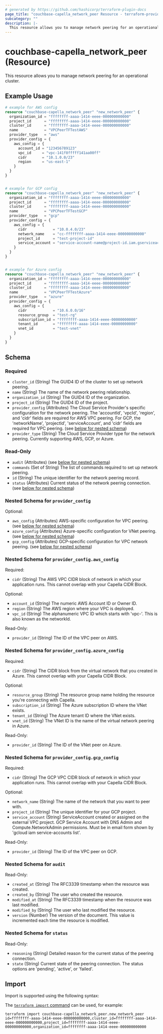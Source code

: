 ```yaml
---
# generated by https://github.com/hashicorp/terraform-plugin-docs
page_title: "couchbase-capella_network_peer Resource - terraform-provider-couchbase-capella"
subcategory: ""
description: |-
  This resource allows you to manage network peering for an operational cluster.
---
```


# couchbase-capella_network_peer (Resource)

This resource allows you to manage network peering for an operational cluster.

## Example Usage

```terraform
# example for AWS config
resource "couchbase-capella_network_peer" "new_network_peer" {
  organization_id = "ffffffff-aaaa-1414-eeee-000000000000"
  project_id      = "ffffffff-aaaa-1414-eeee-000000000000"
  cluster_id      = "ffffffff-aaaa-1414-eeee-000000000000"
  name            = "VPCPeerTFTestAWS"
  provider_type   = "aws"
  provider_config = {
    aws_config = {
      account_id = "123456789123"
      vpc_id     = "vpc-141f0fffff141aa00ff"
      cidr       = "10.1.0.0/23"
      region     = "us-east-1"
    }
  }
}


# example for GCP config
resource "couchbase-capella_network_peer" "new_network_peer" {
  organization_id = "ffffffff-aaaa-1414-eeee-000000000000"
  project_id      = "ffffffff-aaaa-1414-eeee-000000000000"
  cluster_id      = "ffffffff-aaaa-1414-eeee-000000000000"
  name            = "VPCPeerTFTestGCP"
  provider_type   = "gcp"
  provider_config = {
    aws_config = {
      cidr            = "10.0.4.0/23"
      network_name    = "cc-ffffffff-aaaa-1414-eeee-000000000000"
      project_id      = "test-project-id"
      service_account = "service-account-name@project-id.iam.gserviceaccount.com"
    }
  }
}


# example for Azure config
resource "couchbase-capella_network_peer" "new_network_peer" {
  organization_id = "ffffffff-aaaa-1414-eeee-000000000000"
  project_id      = "ffffffff-aaaa-1414-eeee-000000000000"
  cluster_id      = "ffffffff-aaaa-1414-eeee-000000000000"
  name            = "VPCPeerTFTestAzure"
  provider_type   = "azure"
  provider_config = {
    aws_config = {
      cidr            = "10.6.0.0/16"
      resource_group  = "test-rg"
      subscription_id = "ffffffff-aaaa-1414-eeee-00000000000"
      tenant_id       = "ffffffff-aaaa-1414-eeee-00000000000"
      vnet_id         = "test-vnet"
    }
  }
}
```

<!-- schema generated by tfplugindocs -->
## Schema

### Required

- `cluster_id` (String) The GUID4 ID of the cluster to set up network peering.
- `name` (String) The name of the network peering relationship.
- `organization_id` (String) The GUID4 ID of the organization.
- `project_id` (String) The GUID4 ID of the project.
- `provider_config` (Attributes) The Cloud Service Provider's specific configuration for the network peering. The 'accountId', 'vpcId', 'region', and 'cidr' fields are required for AWS VPC peering. For GCP, the 'networkName', 'projectId', 'serviceAccount', and 'cidr' fields are required for VPC peering. (see [below for nested schema](#nestedatt--provider_config))
- `provider_type` (String) The Cloud Service Provider type for the network peering. Currently supporting AWS, GCP, or Azure.

### Read-Only

- `audit` (Attributes) (see [below for nested schema](#nestedatt--audit))
- `commands` (Set of String) The list of commands required to set up network peering.
- `id` (String) The unique identifier for the network peering record.
- `status` (Attributes) Current status of the network peering connection. (see [below for nested schema](#nestedatt--status))

<a id="nestedatt--provider_config"></a>
### Nested Schema for `provider_config`

Optional:

- `aws_config` (Attributes) AWS-specific configuration for VPC peering. (see [below for nested schema](#nestedatt--provider_config--aws_config))
- `azure_config` (Attributes) Azure-specific configuration for VNet peering. (see [below for nested schema](#nestedatt--provider_config--azure_config))
- `gcp_config` (Attributes) GCP-specific configuration for VPC network peering. (see [below for nested schema](#nestedatt--provider_config--gcp_config))

<a id="nestedatt--provider_config--aws_config"></a>
### Nested Schema for `provider_config.aws_config`

Required:

- `cidr` (String) The AWS VPC CIDR block of network in which your application runs. This cannot overlap with your Capella CIDR Block.

Optional:

- `account_id` (String) The numeric AWS Account ID or Owner ID.
- `region` (String) The AWS region where your VPC is deployed.
- `vpc_id` (String) The alphanumeric VPC ID which starts with 'vpc-'. This is also known as the networkId.

Read-Only:

- `provider_id` (String) The ID of the VPC peer on AWS.


<a id="nestedatt--provider_config--azure_config"></a>
### Nested Schema for `provider_config.azure_config`

Required:

- `cidr` (String) The CIDR block from the virtual network that you created in Azure. This cannot overlap with your Capella CIDR Block.

Optional:

- `resource_group` (String) The resource group name holding the resource you're connecting with Capella.
- `subscription_id` (String) The Azure subscription ID where the VNet exists.
- `tenant_id` (String) The Azure tenant ID where the VNet exists.
- `vnet_id` (String) The VNet ID is the name of the virtual network peering in Azure.

Read-Only:

- `provider_id` (String) The ID of the VNet peer on Azure.


<a id="nestedatt--provider_config--gcp_config"></a>
### Nested Schema for `provider_config.gcp_config`

Required:

- `cidr` (String) The GCP VPC CIDR block of network in which your application runs. This cannot overlap with your Capella CIDR Block.

Optional:

- `network_name` (String) The name of the network that you want to peer with.
- `project_id` (String) The unique identifier for your GCP project.
- `service_account` (String) ServiceAccount created or assigned on the external VPC project. GCP Service Account with DNS Admin and Compute.NetworkAdmin permissions. Must be in email form shown by 'gcloud iam service-accounts list'.

Read-Only:

- `provider_id` (String) The ID of the VPC peer on GCP.



<a id="nestedatt--audit"></a>
### Nested Schema for `audit`

Read-Only:

- `created_at` (String) The RFC3339 timestamp when the resource was created.
- `created_by` (String) The user who created the resource.
- `modified_at` (String) The RFC3339 timestamp when the resource was last modified.
- `modified_by` (String) The user who last modified the resource.
- `version` (Number) The version of the document. This value is incremented each time the resource is modified.


<a id="nestedatt--status"></a>
### Nested Schema for `status`

Read-Only:

- `reasoning` (String) Detailed reason for the current status of the peering connection.
- `state` (String) Current state of the peering connection. The status options are 'pending', 'active', or 'failed'.

## Import

Import is supported using the following syntax:

The [`terraform import` command](https://developer.hashicorp.com/terraform/cli/commands/import) can be used, for example:

```shell
terraform import couchbase-capella_network_peer.new_network_peer id=ffffffff-aaaa-1414-eeee-000000000000,cluster_id=ffffffff-aaaa-1414-eeee-000000000000,project_id=ffffffff-aaaa-1414-eeee-000000000000,organization_id=ffffffff-aaaa-1414-eeee-000000000000
```
